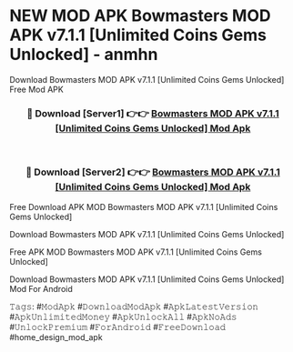 # NEW MOD APK Bowmasters MOD APK v7.1.1 [Unlimited Coins Gems Unlocked] - anmhn
Download Bowmasters MOD APK v7.1.1 [Unlimited Coins Gems Unlocked] Free Mod APK

<div align="center">
<h3>🔴 Download [Server1] 👉👉 <a href="https://apk-comot.site?title=Bowmasters_MOD_APK_v7.1.1_[Unlimited_Coins_Gems_Unlocked]">Bowmasters MOD APK v7.1.1 [Unlimited Coins Gems Unlocked] Mod Apk</a></h3><br>

<h3>🔴 Download [Server2] 👉👉 <a href="https://apk-comot.site?title=Bowmasters_MOD_APK_v7.1.1_[Unlimited_Coins_Gems_Unlocked]">Bowmasters MOD APK v7.1.1 [Unlimited Coins Gems Unlocked] Mod Apk</a></h3>
</div>


Free Download APK MOD Bowmasters MOD APK v7.1.1 [Unlimited Coins Gems Unlocked]

Download Bowmasters MOD APK v7.1.1 [Unlimited Coins Gems Unlocked] 

Free APK MOD Bowmasters MOD APK v7.1.1 [Unlimited Coins Gems Unlocked] 

Download Bowmasters MOD APK v7.1.1 [Unlimited Coins Gems Unlocked] Mod For Android

𝚃𝚊𝚐𝚜: #𝙼𝚘𝚍𝙰𝚙𝚔 #𝙳𝚘𝚠𝚗𝚕𝚘𝚊𝚍𝙼𝚘𝚍𝙰𝚙𝚔 #𝙰𝚙𝚔𝙻𝚊𝚝𝚎𝚜𝚝𝚅𝚎𝚛𝚜𝚒𝚘𝚗 #𝙰𝚙𝚔𝚄𝚗𝚕𝚒𝚖𝚒𝚝𝚎𝚍𝙼𝚘𝚗𝚎𝚢 #𝙰𝚙𝚔𝚄𝚗𝚕𝚘𝚌𝚔𝙰𝚕𝚕 #𝙰𝚙𝚔𝙽𝚘𝙰𝚍𝚜 #𝚄𝚗𝚕𝚘𝚌𝚔𝙿𝚛𝚎𝚖𝚒𝚞𝚖 #𝙵𝚘𝚛𝙰𝚗𝚍𝚛𝚘𝚒𝚍 #𝙵𝚛𝚎𝚎𝙳𝚘𝚠𝚗𝚕𝚘𝚊𝚍 #home_design_mod_apk